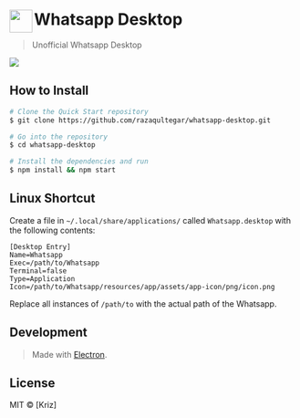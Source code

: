 # <img src="assets/app-icon/png/512.png" width="40" align="left">Whatsapp Desktop

> Unofficial Whatsapp Desktop

[![](dist/img/screenshot.png)](https://github.com/zone-h/whatsapp-desktop/releases/latest)

## How to Install

```sh
# Clone the Quick Start repository
$ git clone https://github.com/razaqultegar/whatsapp-desktop.git

# Go into the repository
$ cd whatsapp-desktop

# Install the dependencies and run
$ npm install && npm start
```
## Linux Shortcut

Create a file in `~/.local/share/applications/` called `Whatsapp.desktop` with the following contents:

```
[Desktop Entry]
Name=Whatsapp
Exec=/path/to/Whatsapp
Terminal=false
Type=Application
Icon=/path/to/Whatsapp/resources/app/assets/app-icon/png/icon.png
```

Replace all instances of `/path/to` with the actual path of the Whatsapp.

## Development

> Made with [Electron](http://electron.atom.io).

## License

MIT © [Kriz]
